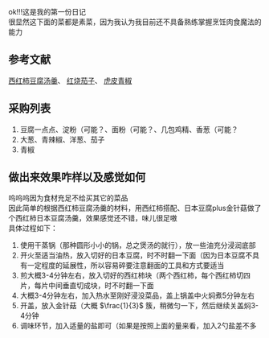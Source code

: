 ok!!!这是我的第一份日记  
很显然这下面的菜都是素菜，因为我认为我目前还不具备熟练掌握烹饪肉食魔法的能力  

## 参考文献  
[西红柿豆腐汤羹](https://github.com/Anduin2017/HowToCook/blob/master/dishes/vegetable_dish/%E8%A5%BF%E7%BA%A2%E6%9F%BF%E8%B1%86%E8%85%90%E6%B1%A4%E7%BE%B9/%E8%A5%BF%E7%BA%A2%E6%9F%BF%E8%B1%86%E8%85%90%E6%B1%A4%E7%BE%B9.md)、
[红烧茄子](https://github.com/Anduin2017/HowToCook/blob/master/dishes/vegetable_dish/%E7%BA%A2%E7%83%A7%E8%8C%84%E5%AD%90.md)、
[虎皮青椒](https://github.com/Anduin2017/HowToCook/blob/master/dishes/vegetable_dish/%E8%99%8E%E7%9A%AE%E9%9D%92%E6%A4%92/%E8%99%8E%E7%9A%AE%E9%9D%92%E6%A4%92.md)  

## 采购列表
1. 豆腐一点点、淀粉（可能？、面粉（可能？、几包鸡精、香葱（可能？  
2. 大葱、青辣椒、洋葱、茄子  
3. 青椒

## 做出来效果咋样以及感觉如何
呜呜呜因为食材充足不给买其它的菜品  
因此简单的根据西红柿豆腐汤羹的材料，用西红柿搭配、日本豆腐plus金针菇做了个西红柿日本豆腐汤羹，效果感觉还不错，味儿很足嗷  
具体过程如下：
1. 使用干蒸锅（那种圆形小小的锅，总之煲汤的就行），放一些油充分浸润底部
2. 开火至适当油热，放入切好的日本豆腐，时不时翻一下面（因为日本豆腐不具有一定程度的延展性，所以容易碎要注意翻面的工具和方式要适当
3. 煎大概3-4分钟左右，放入切好的西红柿块（两个西红柿，每个西红柿切四片，每片中间垂直切成块，时不时翻一下面
4. 大概3-4分钟左右，加入热水至刚好浸没菜品，盖上锅盖中火焖煮5分钟左右
5. 开盖，放入金针菇（大概 $\frac{1}{3}$ 簇，稍微匀一下，然后继续关盖焖3-4分钟
6. 调味环节，加入适量的盐即可（如果是按照上面的量来看，加入2勺盐差不多
